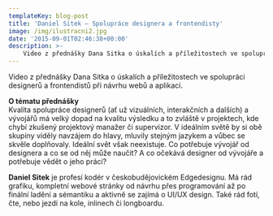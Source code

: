 ```yaml
---
templateKey: blog-post
title: 'Daniel Sitek – Spolupráce designera a frontendisty'
image: /img/ilustracni2.jpg
date: '2015-09-01T02:46:38+00:00'
description: >-
    Video z přednášky Dana Sitka o úskalích a příležitostech ve spolupráci designerů a frontendistů při návrhu webů a aplikací.O tématu přednáškyKvalita spolupráce designerů (ať už vizuálních,...
---
```

Video z přednášky Dana Sitka o úskalích a příležitostech ve spolupráci designerů a frontendistů při návrhu webů a aplikací.

**O tématu přednášky**  
Kvalita spolupráce designerů (ať už vizuálních, interakčních a dalších) a vývojářů má velký dopad na kvalitu výsledku a to zvláště v projektech, kde chybí zkušený projektový manažer či supervizor. V ideálním světě by si obě skupiny viděly navzájem do hlavy, mluvily stejným jazykem a vůbec se skvěle doplňovaly. Ideální svět však neexistuje. Co potřebuje vývojář od designera a co se od něj může naučit? A co očekává designer od vývojáře a potřebuje vědět o jeho práci?

**Daniel Sitek** je profesí kodér v českobudějovickém Edgedesignu. Má rád grafiku, kompletní webové stránky od návrhu přes programování až po finální ladění a sémantiku a aktivně se zajímá o UI/UX design. Také rád fotí, čte, nebo jezdí na kole, inlinech či longboardu.